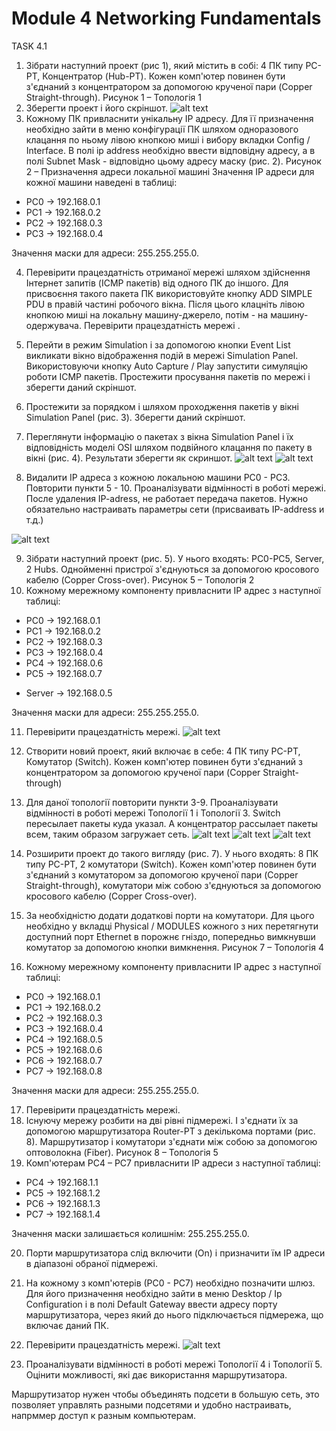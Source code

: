 
 # Module 4 Networking Fundamentals
 TASK 4.1
1. Зібрати наступний проект (рис 1), який містить в собі: 4 ПК типу PC-PT, Концентратор (Hub-PT). Кожен комп'ютер повинен бути з'єднаний з концентратором за допомогою крученої пари (Copper Straight-through).
Рисунок 1 – Топологія 1
2. Зберегти проект і його скріншот.
![alt text](https://github.com/aleksandrabublik/DevOps_online_Kharkov_2020Q42021Q1/blob/main/Module4/task4.1/1_Cisco.png)
3. Кожному ПК привласнити унікальну IP адресу. Для її призначення необхідно зайти в меню конфігурації ПК шляхом одноразового клацання по ньому лівою кнопкою миші і вибору вкладки Config / Interface. В полі ip address необхідно ввести відповідну адресу, а в полі Subnet Mask - відповідно цьому адресу маску (рис. 2).
Рисунок 2 – Призначення адреси локальної машині
 Значення IP адреси для кожної машини наведені в таблиці:
  - PC0 -> 192.168.0.1
  - PC1 -> 192.168.0.2
  - PC2 -> 192.168.0.3
  - PC3 -> 192.168.0.4
  
 Значення маски для адреси: 255.255.255.0.
 
4. Перевірити працездатність отриманої мережі шляхом здійснення Інтернет запитів (ICMP пакетів) від одного ПК до іншого. Для присвоєння такого пакета ПК використовуйте кнопку ADD SIMPLE PDU в правій частині робочого вікна. Після цього клацніть лівою кнопкою миші на локальну машину-джерело, потім - на машину-одержувача. Перевірити працездатність мережі
.
5. Перейти в режим Simulation і за допомогою кнопки Event List викликати вікно відображення подій в мережі Simulation Panel.
Використовуючи кнопку Auto Capture / Play запустити симуляцію роботи ICMP пакетів. Простежити просування пакетів по мережі і зберегти даний скріншот.

6. Простежити за порядком і шляхом проходження пакетів у вікні Simulation Panel (рис. 3). Зберегти даний скріншот.

7. Переглянути інформацію о пакетах з вікна Simulation Panel і їх відповідність моделі OSI шляхом подвійного клацання по пакету в вікні (рис. 4). Результати зберегти як скриншот.
 ![alt text](https://github.com/aleksandrabublik/DevOps_online_Kharkov_2020Q42021Q1/blob/main/Module4/task4.1/Simulation%20panel.png)
 ![alt text](https://github.com/aleksandrabublik/DevOps_online_Kharkov_2020Q42021Q1/blob/main/Module4/task4.1/ModelOSI.png)

8. Видалити IP адреса з кожною локальною машини PC0 - PC3. Повторити пункти 5 - 10. Проаналізувати відмінності в роботі мережі.
 После удаления IP-adress, не работает передача пакетов. Нужно обязательно настраивать параметры сети (присваивать IP-address и т.д.)
 
 ![alt text](https://github.com/aleksandrabublik/DevOps_online_Kharkov_2020Q42021Q1/blob/main/Module4/task4.1/Model%20OSI%20without%20ip.png)
 
9. Зібрати наступний проект (рис. 5). У нього входять: PC0-PC5, Server, 2 Hubs. Однойменні пристрої з'єднуються за допомогою кросового кабелю (Copper Cross-over).
Рисунок 5 – Топологія 2
10. Кожному мережному компоненту привласнити IP адрес з наступної таблиці:

 - PC0 -> 192.168.0.1
 - PC1 -> 192.168.0.2
 - PC2 -> 192.168.0.3
 - PC3 -> 192.168.0.4
 - PC4 -> 192.168.0.6
 - PC5 -> 192.168.0.7
 
 + Server -> 192.168.0.5
 
Значення маски для адреси: 255.255.255.0.

11. Перевірити працездатність мережі.
![alt text](https://github.com/aleksandrabublik/DevOps_online_Kharkov_2020Q42021Q1/blob/main/Module4/task4.1/11_Cisco.png)

12. Створити новий проект, який включає в себе: 4 ПК типу PC-PT, Комутатор (Switch). Кожен комп'ютер повинен бути з'єднаний з концентратором за допомогою крученої пари (Copper Straight-through) 

13. Для даної топології повторити пункти 3-9. Проаналізувати відмінності в роботі мережі Топології 1 і Топології 3.
Switch пересылает пакеты куда указал. А концентратор рассылает пакеты всем, таким образом загружает сеть.
![alt text](https://github.com/aleksandrabublik/DevOps_online_Kharkov_2020Q42021Q1/blob/main/Module4/task4.1/12_11_Model%20OSI.png)
![alt text](https://github.com/aleksandrabublik/DevOps_online_Kharkov_2020Q42021Q1/blob/main/Module4/task4.1/12_7_Cisco.png)
![alt text](https://github.com/aleksandrabublik/DevOps_online_Kharkov_2020Q42021Q1/blob/main/Module4/task4.1/12_Model%20OSI.png)
14. Розширити проект до такого вигляду (рис. 7). У нього входять: 8 ПК типу PC-PT, 2 комутатори (Switch). Кожен комп'ютер повинен бути з'єднаний з комутатором за допомогою крученої пари (Copper Straight-through), комутатори між собою з'єднуються за допомогою кросового кабелю (Copper Cross-over).

15. За необхідністю додати додаткові порти на комутатори. Для цього необхідно у вкладці Physical / MODULES кожного з них перетягнути доступний порт Ethernet в порожнє гніздо, попередньо вимкнувши комутатор за допомогою кнопки вимкнення.
Рисунок 7 – Топологія 4

16. Кожному мережному компоненту привласнити IP адрес з наступної таблиці:
 - PC0 -> 192.168.0.1
 - PC1 -> 192.168.0.2
 - PC2 -> 192.168.0.3
 - PC3 -> 192.168.0.4
 - PC4 -> 192.168.0.5
 - PC5 -> 192.168.0.6
 - PC6 -> 192.168.0.7
 - PC7 -> 192.168.0.8
 
Значення маски для адреси: 255.255.255.0.

17. Перевірити працездатність мережі.
18. Існуючу мережу розбити на дві рівні підмережі. І з'єднати їх за допомогою маршрутизатора Router-PT з декількома портами (рис. 8). Маршрутизатор і комутатори з'єднати між собою за допомогою оптоволокна (Fiber).
Рисунок 8 – Топологія 5
19. Комп'ютерам РС4 – РС7 привласнити IP адреси з наступної таблиці:
 - PC4 -> 192.168.1.1
 - PC5 -> 192.168.1.2
 - PC6 -> 192.168.1.3
 - PC7 -> 192.168.1.4
 
Значення маски залишається колишнім: 255.255.255.0.

20. Порти маршрутизатора слід включити (On) і призначити їм IP адреси в діапазоні обраної підмережі.
21. На кожному з комп'ютерів (РС0 - РС7) необхідно позначити шлюз. Для його призначення необхідно зайти в меню Desktop / Ip Configuration і в полі Default Gateway ввести адресу порту маршрутизатора, через який до нього підключається підмережа, що включає даний ПК.
22. Перевірити працездатність мережі.
![alt text](https://github.com/aleksandrabublik/DevOps_online_Kharkov_2020Q42021Q1/blob/main/Module4/task4.1/18_22%20%D0%A1%D1%88%D1%96%D1%81%D1%89.png)

23. Проаналізувати відмінності в роботі мережі Топології 4 і Топології 5. Оцінити можливості, які дає використання маршрутизатора.

Маршрутизатор нужен чтобы объединять подсети в большую сеть, это позволяет управлять разными подсетями и удобно настраивать, напрммер доступ к разным компьютерам.
